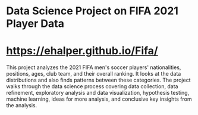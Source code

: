 # Data Science Project on FIFA 2021 Player Data
# https://ehalper.github.io/Fifa/
This project analyzes the 2021 FIFA men's soccer players' nationalities, positions, ages, club team, and their overall ranking. It looks at the data distributions and also finds patterns between these categories. The project walks through the data science process covering data collection, data refinement, exploratory analysis and data visualization, hypothesis testing, machine learning, ideas for more analysis, and conclusive key insights from the analysis.
